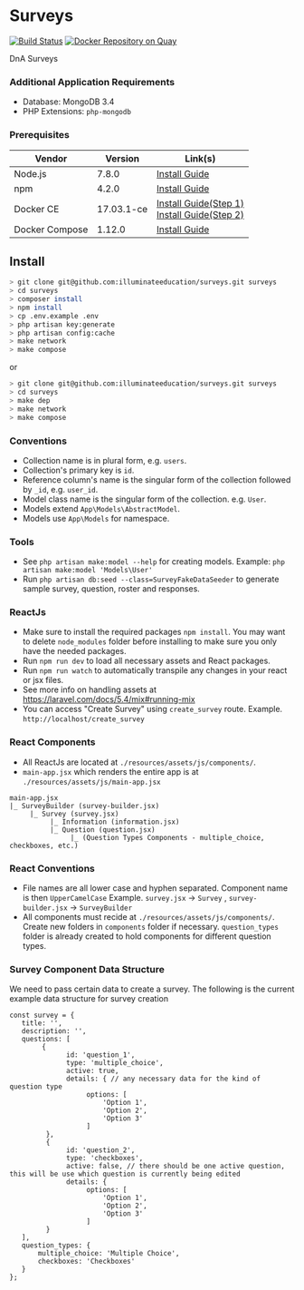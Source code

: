 # Surveys
[![Build Status](https://travis-ci.com/illuminateeducation/surveys.svg?token=HV3QNmWoiU9TqhNRL3DS&branch=master)](https://travis-ci.com/illuminateeducation/surveys)
[![Docker Repository on Quay](https://quay.io/repository/illuminateeducation/surveys/status?token=08b70eb6-cb81-43e4-a9e4-3208e0386768 "Docker Repository on Quay")](https://quay.io/repository/illuminateeducation/surveys)

DnA Surveys

### Additional Application Requirements
 * Database: MongoDB 3.4
 * PHP Extensions: `php-mongodb`

### Prerequisites

| Vendor | Version | Link(s) |
| - | - | - |
| Node.js | 7.8.0 | [ Install Guide ](https://nodejs.org/en/download/package-manager/) |
| npm | 4.2.0 | [ Install Guide ](https://docs.npmjs.com/getting-started/installing-node) |
| Docker CE | 17.03.1-ce | [ Install Guide(Step 1) ](https://docs.docker.com/engine/installation/#docker-editions) <br /> [ Install Guide(Step 2) ](https://docs.docker.com/engine/installation/linux/linux-postinstall/) |
| Docker Compose | 1.12.0 | [ Install Guide ](https://docs.docker.com/compose/install/) |

## Install
```sh
> git clone git@github.com:illuminateeducation/surveys.git surveys
> cd surveys
> composer install
> npm install
> cp .env.example .env 
> php artisan key:generate
> php artisan config:cache
> make network
> make compose
```
or
```sh
> git clone git@github.com:illuminateeducation/surveys.git surveys
> cd surveys
> make dep
> make network
> make compose
```

### Conventions
 * Collection name is in plural form, e.g. `users`.
 * Collection's primary key is `id`.
 * Reference column's name is the singular form of the collection followed by `_id`, e.g. `user_id`.
 * Model class name is the singular form of the collection. e.g. `User`.
 * Models extend `App\Models\AbstractModel`.
 * Models use `App\Models` for namespace.
 
### Tools
* See `php artisan make:model --help` for creating models. Example: `php artisan make:model 'Models\User'`
* Run `php artisan db:seed --class=SurveyFakeDataSeeder` to generate sample survey, question, roster and responses.


### ReactJs
* Make sure to install the required packages `npm install`. You may want to delete `node_modules` folder before installing to make sure you only have the needed packages.
* Run `npm run dev` to load all necessary assets and React packages.
* Run `npm run watch` to automatically transpile any changes in your react or jsx files.
* See more info on handling assets at https://laravel.com/docs/5.4/mix#running-mix
* You can access "Create Survey" using `create_survey` route. Example. `http://localhost/create_survey`

### React Components
* All ReactJs are located at `./resources/assets/js/components/`.
* `main-app.jsx` which renders the entire app is at `./resources/assets/js/main-app.jsx` 
 ```
 main-app.jsx
 |_ SurveyBuilder (survey-builder.jsx)
      |_ Survey (survey.jsx)
           |_ Information (information.jsx)
           |_ Question (question.jsx)
                |_ (Question Types Components - multiple_choice, checkboxes, etc.) 
 ```
 
 ### React Conventions
 * File names are all lower case and hyphen separated. Component name is then `UpperCamelCase` Example. `survey.jsx` -> `Survey` , `survey-builder.jsx` -> `SurveyBuilder`
 * All components must recide at `./resources/assets/js/components/`. Create new folders in `components` folder if necessary. `question_types` folder is already created to hold components for different question types.
 
 ### Survey Component Data Structure
 We need to pass certain data to create a survey. The following is the current example data structure for survey creation
 ``` 
const survey = {
    title: '',
    description: '',
    questions: [
         {      
               id: 'question_1',
               type: 'multiple_choice',
               active: true,
               details: { // any necessary data for the kind of question type
                    options: [
                        'Option 1',
                        'Option 2',
                        'Option 3'
                    ]        
          },
          {      
               id: 'question_2',
               type: 'checkboxes',
               active: false, // there should be one active question, this will be use which question is currently being edited
               details: {
                    options: [
                        'Option 1',
                        'Option 2',
                        'Option 3'
                    ]        
          }         
    ],
    question_types: {
        multiple_choice: 'Multiple Choice',
        checkboxes: 'Checkboxes'
    }
};

 ```
